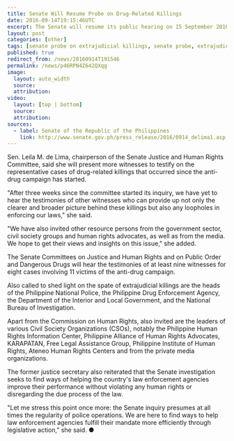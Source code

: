 ```yaml
---
title: Senate Will Resume Probe on Drug-Related Killings
date: 2016-09-14T19:15:46UTC
excerpt: The Senate will resume its public hearing on 15 September 2016 regarding the continued rise of extrajudicial killings and summary executions carried out in the government's all-out campaign against illegal drugs in the country.
layout: post
categories: [other]
tags: [senate probe on extrajudicial killings, senate probe, extrajudicial killing, ejk]
published: true
redirect_from: /news/20160914T191546
permalink: /news/p46RPN4Z642QXqg
image:
  layout: auto_width
  source: 
  attribution: 
video:
  layout: [top | bottom]
  source: 
  attribution: 
sources:
  - label: Senate of the Republic of the Philippines
    link: http://www.senate.gov.ph/press_release/2016/0914_delima1.asp
---
```


Sen. Leila M. de Lima, chairperson of the Senate Justice and Human Rights Committee, said she will present more witnesses to testify on the representative cases of drug-related killings that occurred since the anti-drug campaign has started.

"After three weeks since the committee started its inquiry, we have yet to hear the testimonies of other witnesses who can provide up not only the clearer and broader picture behind these killings but also any loopholes in enforcing our laws," she said.

"We have also invited other resource persons from the government sector, civil society groups and human rights advocates, as well as from the media. We hope to get their views and insights on this issue," she added.

The Senate Committees on Justice and Human Rights and on Public Order and Dangerous Drugs will hear the testimonies of at least nine witnesses for eight cases involving 11 victims of the anti-drug campaign.

Also called to shed light on the spate of extrajudicial killings are the heads of the Philippine National Police, the Philippine Drug Enforcement Agency, the Department of the Interior and Local Government, and the National Bureau of Investigation.

Apart from the Commission on Human Rights, also invited are the leaders of various Civil Society Organizations (CSOs), notably the Philippine Human Rights Information Center, Philippine Alliance of Human Rights Advocates, KARAPATAN, Free Legal Assistance Group, Philippine Institute of Human Rights, Ateneo Human Rights Centers and from the private media organizations.

The former justice secretary also reiterated that the Senate investigation seeks to find ways of helping the country's law enforcement agencies improve their performance without violating any human rights or disregarding the due process of the law.

"Let me stress this point once more: the Senate inquiry presumes at all times the regularity of police operations. We are here to find ways to help law enforcement agencies fulfill their mandate more efficiently through legislative action," she said.
&#x25cf;



